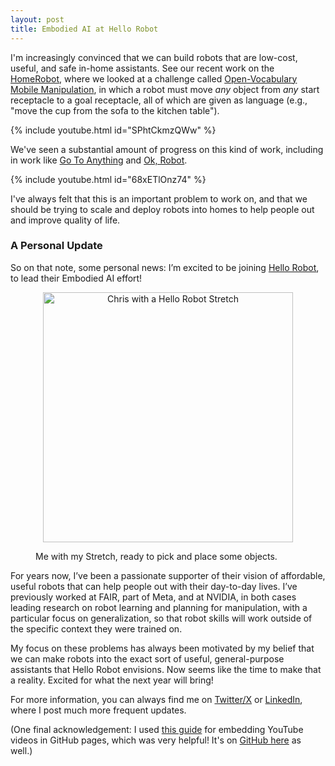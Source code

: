 ```yaml
---
layout: post
title: Embodied AI at Hello Robot
---
```


I'm increasingly convinced that we can build robots that are low-cost, useful, and safe in-home assistants. See our recent work on the [HomeRobot](https://github.com/facebookresearch/home-robot), where we looked at a challenge called [Open-Vocabulary Mobile Manipulation](https://ovmm.github.io/), in which a robot must move *any* object from *any* start receptacle to a goal receptacle, all of which are given as language (e.g., "move the cup from the sofa to the kitchen table").


{% include youtube.html id="SPhtCkmzQWw" %}  

We've seen a substantial amount of progress on this kind of work, including in work like [Go To Anything](https://theophilegervet.github.io/projects/goat/) and [Ok, Robot](https://ok-robot.github.io/).

{% include youtube.html id="68xETlOnz74" %}

I've always felt that this is an important problem to work on, and that we should be trying to scale and deploy robots into homes to help people out and improve quality of life.

### A Personal Update

So on that note, some personal news: I’m excited to be joining [Hello Robot](https://hello-robot.com/), to lead their Embodied AI effort!


<figure>
  <p align="center">
    <img src="{{ site.url }}/images/hello_robot_chris.jpg " alt="Chris with a Hello Robot Stretch" width="400">
    <figcaption>Me with my Stretch, ready to pick and place some objects.</figcaption>
  </p>
</figure>

For years now, I’ve been a passionate supporter of their vision of affordable, useful robots that can help people out with their day-to-day lives. I’ve previously worked at FAIR, part of Meta, and at NVIDIA, in both cases leading research on robot learning and planning for manipulation, with a particular focus on generalization, so that robot skills will work outside of the specific context they were trained on.

My focus on these problems has always been motivated by my belief that we can make robots into the exact sort of useful, general-purpose assistants that Hello Robot envisions. Now seems like the time to make that a reality. Excited for what the next year will bring!

For more information, you can always find me on [Twitter/X](https://twitter.com/chris_j_paxton) or [LinkedIn](https://www.linkedin.com/in/chris-paxton-41aba958/), where I post much more frequent updates.

(One final acknowledgement: I used [this guide](https://christianheilmann.com/2022/09/14/quick-tip-embedding-youtube-videos-in-github-pages/) for embedding YouTube videos in GitHub pages, which was very helpful! It's on [GitHub here](https://github.com/codepo8/youtube-embed) as well.)

